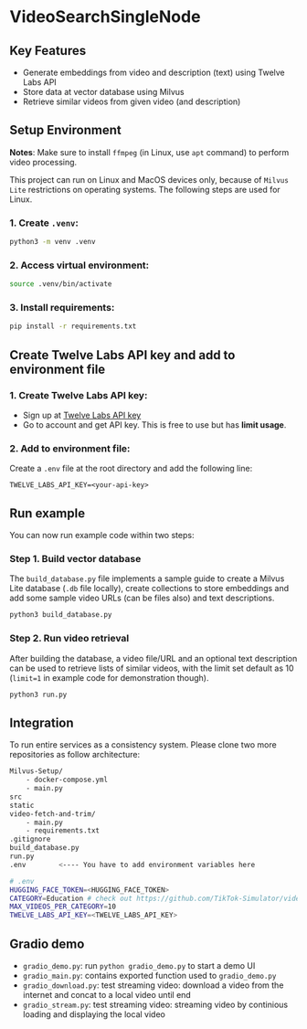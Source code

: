 # VideoSearchSingleNode

## Key Features
- Generate embeddings from video and description (text) using Twelve Labs API
- Store data at vector database using Milvus
- Retrieve similar videos from given video (and description)

## Setup Environment

**Notes**: Make sure to install `ffmpeg`  (in Linux, use `apt` command) to perform video processing.

This project can run on Linux and MacOS devices only, because of `Milvus Lite` restrictions on operating systems. The following steps are used for Linux.

### 1. Create `.venv`:
```bash
python3 -m venv .venv
```

### 2. Access virtual environment:
```bash
source .venv/bin/activate
```

### 3. Install requirements:
```bash
pip install -r requirements.txt
```

## Create Twelve Labs API key and add to environment file

### 1. Create Twelve Labs API key:
- Sign up at [Twelve Labs API key](https://playground.twelvelabs.io/)
- Go to account and get API key. This is free to use but has **limit usage**.

### 2. Add to environment file:

Create a `.env` file at the root directory and add the following line:
```
TWELVE_LABS_API_KEY=<your-api-key>
```

## Run example

You can now run example code within two steps:

### Step 1. Build vector database

The `build_database.py` file implements a sample guide to create a Milvus Lite database (`.db` file locally), create collections to store embeddings and add some sample video URLs (can be files also) and text descriptions.

```bash
python3 build_database.py
```

### Step 2. Run video retrieval

After building the database, a video file/URL and an optional text description can be used to retrieve lists of similar videos, with the limit set default as 10 (`limit=1` in example code for demonstration though).

```bash 
python3 run.py
```

## Integration
To run entire services as a consistency system. Please clone two more repositories as follow architecture:
```bash
Milvus-Setup/
    - docker-compose.yml
    - main.py
src
static
video-fetch-and-trim/
    - main.py
    - requirements.txt
.gitignore
build_database.py
run.py
.env        <---- You have to add environment variables here
```

```bash
# .env
HUGGING_FACE_TOKEN=<HUGGING_FACE_TOKEN>
CATEGORY=Education # check out https://github.com/TikTok-Simulator/video-fetch-and-trim?tab=readme-ov-file#list-of-categories
MAX_VIDEOS_PER_CATEGORY=10
TWELVE_LABS_API_KEY=<TWELVE_LABS_API_KEY>
```

## Gradio demo
- `gradio_demo.py`: run `python gradio_demo.py` to start a demo UI 
- `gradio_main.py`: contains exported function used to `gradio_demo.py`
- `gradio_download.py`: test streaming video: download a video from the internet and concat to a local video until end
- `gradio_stream.py`: test streaming video: streaming video by continious loading and displaying the local video